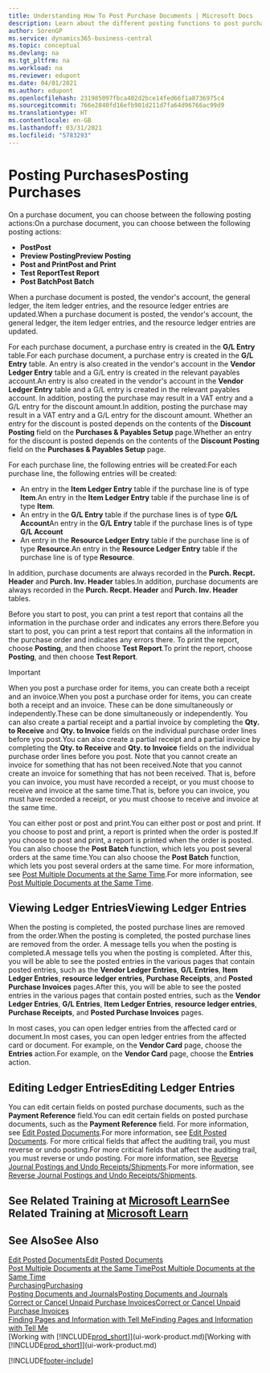 ```yaml
---
title: Understanding How To Post Purchase Documents | Microsoft Docs
description: Learn about the different posting functions to post purchase documents, and how you can update posted documents.
author: SorenGP
ms.service: dynamics365-business-central
ms.topic: conceptual
ms.devlang: na
ms.tgt_pltfrm: na
ms.workload: na
ms.reviewer: edupont
ms.date: 04/01/2021
ms.author: edupont
ms.openlocfilehash: 231985097fbca402d2bce14fed66f1a8736975c4
ms.sourcegitcommit: 766e2840fd16efb901d211d7fa64d96766ac99d9
ms.translationtype: HT
ms.contentlocale: en-GB
ms.lasthandoff: 03/31/2021
ms.locfileid: "5783293"
---
```

# <a name="posting-purchases"></a><span data-ttu-id="14087-103">Posting Purchases</span><span class="sxs-lookup"><span data-stu-id="14087-103">Posting Purchases</span></span>
<span data-ttu-id="14087-104">On a purchase document, you can choose between the following posting actions:</span><span class="sxs-lookup"><span data-stu-id="14087-104">On a purchase document, you can choose between the following posting actions:</span></span>

* <span data-ttu-id="14087-105">**Post**</span><span class="sxs-lookup"><span data-stu-id="14087-105">**Post**</span></span>
* <span data-ttu-id="14087-106">**Preview Posting**</span><span class="sxs-lookup"><span data-stu-id="14087-106">**Preview Posting**</span></span>
* <span data-ttu-id="14087-107">**Post and Print**</span><span class="sxs-lookup"><span data-stu-id="14087-107">**Post and Print**</span></span>
* <span data-ttu-id="14087-108">**Test Report**</span><span class="sxs-lookup"><span data-stu-id="14087-108">**Test Report**</span></span>
* <span data-ttu-id="14087-109">**Post Batch**</span><span class="sxs-lookup"><span data-stu-id="14087-109">**Post Batch**</span></span>

<span data-ttu-id="14087-110">When a purchase document is posted, the vendor's account, the general ledger, the item ledger entries, and the resource ledger entries  are updated.</span><span class="sxs-lookup"><span data-stu-id="14087-110">When a purchase document is posted, the vendor's account, the general ledger, the item ledger entries, and the resource ledger entries  are updated.</span></span>

<span data-ttu-id="14087-111">For each purchase document, a purchase entry is created in the **G/L Entry** table.</span><span class="sxs-lookup"><span data-stu-id="14087-111">For each purchase document, a purchase entry is created in the **G/L Entry** table.</span></span> <span data-ttu-id="14087-112">An entry is also created in the vendor's account in the **Vendor Ledger Entry** table and a G/L entry is created in the relevant payables account.</span><span class="sxs-lookup"><span data-stu-id="14087-112">An entry is also created in the vendor's account in the **Vendor Ledger Entry** table and a G/L entry is created in the relevant payables account.</span></span> <span data-ttu-id="14087-113">In addition, posting the purchase may result in a VAT entry and a G/L entry for the discount amount.</span><span class="sxs-lookup"><span data-stu-id="14087-113">In addition, posting the purchase may result in a VAT entry and a G/L entry for the discount amount.</span></span> <span data-ttu-id="14087-114">Whether an entry for the discount is posted depends on the contents of the **Discount Posting** field on the **Purchases & Payables Setup** page.</span><span class="sxs-lookup"><span data-stu-id="14087-114">Whether an entry for the discount is posted depends on the contents of the **Discount Posting** field on the **Purchases & Payables Setup** page.</span></span>

<span data-ttu-id="14087-115">For each purchase line, the following entries will be created:</span><span class="sxs-lookup"><span data-stu-id="14087-115">For each purchase line, the following entries will be created:</span></span>
- <span data-ttu-id="14087-116">An entry in the **Item Ledger Entry** table if the purchase line is of type **Item**.</span><span class="sxs-lookup"><span data-stu-id="14087-116">An entry in the **Item Ledger Entry** table if the purchase line is of type **Item**.</span></span>
- <span data-ttu-id="14087-117">An entry in the **G/L Entry** table if the purchase lines is of type **G/L Account**</span><span class="sxs-lookup"><span data-stu-id="14087-117">An entry in the **G/L Entry** table if the purchase lines is of type **G/L Account**</span></span>
- <span data-ttu-id="14087-118">An entry in the **Resource Ledger Entry** table if the purchase line is of type **Resource**.</span><span class="sxs-lookup"><span data-stu-id="14087-118">An entry in the **Resource Ledger Entry** table if the purchase line is of type **Resource**.</span></span>

<span data-ttu-id="14087-119">In addition, purchase documents are always recorded in the **Purch. Recpt. Header** and **Purch. Inv. Header** tables.</span><span class="sxs-lookup"><span data-stu-id="14087-119">In addition, purchase documents are always recorded in the **Purch. Recpt. Header** and **Purch. Inv. Header** tables.</span></span>

<span data-ttu-id="14087-120">Before you start to post, you can print a test report that contains all the information in the purchase order and indicates any errors there.</span><span class="sxs-lookup"><span data-stu-id="14087-120">Before you start to post, you can print a test report that contains all the information in the purchase order and indicates any errors there.</span></span> <span data-ttu-id="14087-121">To print the report, choose **Posting**, and then choose **Test Report**.</span><span class="sxs-lookup"><span data-stu-id="14087-121">To print the report, choose **Posting**, and then choose **Test Report**.</span></span>

> [!IMPORTANT]  
>   <span data-ttu-id="14087-122">When you post a purchase order for items, you can create both a receipt and an invoice.</span><span class="sxs-lookup"><span data-stu-id="14087-122">When you post a purchase order for items, you can create both a receipt and an invoice.</span></span> <span data-ttu-id="14087-123">These can be done simultaneously or independently.</span><span class="sxs-lookup"><span data-stu-id="14087-123">These can be done simultaneously or independently.</span></span> <span data-ttu-id="14087-124">You can also create a partial receipt and a partial invoice by completing the **Qty. to Receive** and **Qty. to Invoice** fields on the individual purchase order lines before you post.</span><span class="sxs-lookup"><span data-stu-id="14087-124">You can also create a partial receipt and a partial invoice by completing the **Qty. to Receive** and **Qty. to Invoice** fields on the individual purchase order lines before you post.</span></span> <span data-ttu-id="14087-125">Note that you cannot create an invoice for something that has not been received.</span><span class="sxs-lookup"><span data-stu-id="14087-125">Note that you cannot create an invoice for something that has not been received.</span></span> <span data-ttu-id="14087-126">That is, before you can invoice, you must have recorded a receipt, or you must choose to receive and invoice at the same time.</span><span class="sxs-lookup"><span data-stu-id="14087-126">That is, before you can invoice, you must have recorded a receipt, or you must choose to receive and invoice at the same time.</span></span>

<span data-ttu-id="14087-127">You can either post or post and print.</span><span class="sxs-lookup"><span data-stu-id="14087-127">You can either post or post and print.</span></span> <span data-ttu-id="14087-128">If you choose to post and print, a report is printed when the order is posted.</span><span class="sxs-lookup"><span data-stu-id="14087-128">If you choose to post and print, a report is printed when the order is posted.</span></span> <span data-ttu-id="14087-129">You can also choose the **Post Batch** function, which lets you post several orders at the same time.</span><span class="sxs-lookup"><span data-stu-id="14087-129">You can also choose the **Post Batch** function, which lets you post several orders at the same time.</span></span> <span data-ttu-id="14087-130">For more information, see [Post Multiple Documents at the Same Time](ui-batch-posting.md).</span><span class="sxs-lookup"><span data-stu-id="14087-130">For more information, see [Post Multiple Documents at the Same Time](ui-batch-posting.md).</span></span>

## <a name="viewing-ledger-entries"></a><span data-ttu-id="14087-131">Viewing Ledger Entries</span><span class="sxs-lookup"><span data-stu-id="14087-131">Viewing Ledger Entries</span></span>
<span data-ttu-id="14087-132">When the posting is completed, the posted purchase lines are removed from the order.</span><span class="sxs-lookup"><span data-stu-id="14087-132">When the posting is completed, the posted purchase lines are removed from the order.</span></span> <span data-ttu-id="14087-133">A message tells you when the posting is completed.</span><span class="sxs-lookup"><span data-stu-id="14087-133">A message tells you when the posting is completed.</span></span> <span data-ttu-id="14087-134">After this, you will be able to see the posted entries in the various pages that contain posted entries, such as the **Vendor Ledger Entries**, **G/L Entries**, **Item Ledger Entries**, **resource ledger entries**, **Purchase Receipts**, and **Posted Purchase Invoices** pages.</span><span class="sxs-lookup"><span data-stu-id="14087-134">After this, you will be able to see the posted entries in the various pages that contain posted entries, such as the **Vendor Ledger Entries**, **G/L Entries**, **Item Ledger Entries**, **resource ledger entries**, **Purchase Receipts**, and **Posted Purchase Invoices** pages.</span></span>

<span data-ttu-id="14087-135">In most cases, you can open ledger entries from the affected card or document.</span><span class="sxs-lookup"><span data-stu-id="14087-135">In most cases, you can open ledger entries from the affected card or document.</span></span> <span data-ttu-id="14087-136">For example, on the **Vendor Card** page, choose the **Entries** action.</span><span class="sxs-lookup"><span data-stu-id="14087-136">For example, on the **Vendor Card** page, choose the **Entries** action.</span></span>

## <a name="editing-ledger-entries"></a><span data-ttu-id="14087-137">Editing Ledger Entries</span><span class="sxs-lookup"><span data-stu-id="14087-137">Editing Ledger Entries</span></span>
<span data-ttu-id="14087-138">You can edit certain fields on posted purchase documents, such as the **Payment Reference** field.</span><span class="sxs-lookup"><span data-stu-id="14087-138">You can edit certain fields on posted purchase documents, such as the **Payment Reference** field.</span></span> <span data-ttu-id="14087-139">For more information, see [Edit Posted Documents](across-edit-posted-document.md).</span><span class="sxs-lookup"><span data-stu-id="14087-139">For more information, see [Edit Posted Documents](across-edit-posted-document.md).</span></span> <span data-ttu-id="14087-140">For more critical fields that affect the auditing trail, you must reverse or undo posting.</span><span class="sxs-lookup"><span data-stu-id="14087-140">For more critical fields that affect the auditing trail, you must reverse or undo posting.</span></span> <span data-ttu-id="14087-141">For more information, see [Reverse Journal Postings and Undo Receipts/Shipments](finance-how-reverse-journal-posting.md).</span><span class="sxs-lookup"><span data-stu-id="14087-141">For more information, see [Reverse Journal Postings and Undo Receipts/Shipments](finance-how-reverse-journal-posting.md).</span></span>

## <a name="see-related-training-at-microsoft-learn"></a><span data-ttu-id="14087-142">See Related Training at [Microsoft Learn](/learn/modules/receive-invoice-dynamics-d365-business-central/index)</span><span class="sxs-lookup"><span data-stu-id="14087-142">See Related Training at [Microsoft Learn](/learn/modules/receive-invoice-dynamics-d365-business-central/index)</span></span>

## <a name="see-also"></a><span data-ttu-id="14087-143">See Also</span><span class="sxs-lookup"><span data-stu-id="14087-143">See Also</span></span>
[<span data-ttu-id="14087-144">Edit Posted Documents</span><span class="sxs-lookup"><span data-stu-id="14087-144">Edit Posted Documents</span></span>](across-edit-posted-document.md)  
[<span data-ttu-id="14087-145">Post Multiple Documents at the Same Time</span><span class="sxs-lookup"><span data-stu-id="14087-145">Post Multiple Documents at the Same Time</span></span>](ui-batch-posting.md)  
[<span data-ttu-id="14087-146">Purchasing</span><span class="sxs-lookup"><span data-stu-id="14087-146">Purchasing</span></span>](purchasing-manage-purchasing.md)  
[<span data-ttu-id="14087-147">Posting Documents and Journals</span><span class="sxs-lookup"><span data-stu-id="14087-147">Posting Documents and Journals</span></span>](ui-post-documents-journals.md)  
[<span data-ttu-id="14087-148">Correct or Cancel Unpaid Purchase Invoices</span><span class="sxs-lookup"><span data-stu-id="14087-148">Correct or Cancel Unpaid Purchase Invoices</span></span>](purchasing-how-correct-cancel-unpaid-purchase-invoices.md)  
[<span data-ttu-id="14087-149">Finding Pages and Information with Tell Me</span><span class="sxs-lookup"><span data-stu-id="14087-149">Finding Pages and Information with Tell Me</span></span>](ui-search.md)  
<span data-ttu-id="14087-150">[Working with [!INCLUDE[prod_short](includes/prod_short.md)]](ui-work-product.md)</span><span class="sxs-lookup"><span data-stu-id="14087-150">[Working with [!INCLUDE[prod_short](includes/prod_short.md)]](ui-work-product.md)</span></span>


[!INCLUDE[footer-include](includes/footer-banner.md)]